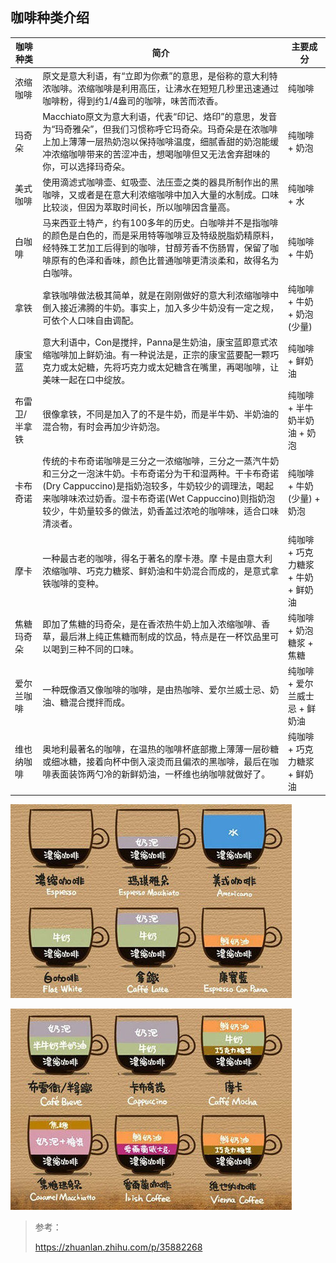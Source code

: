 ## 咖啡种类介绍

| 咖啡种类      | 简介                                                         | 主要成分                            |
| ------------- | ------------------------------------------------------------ | ----------------------------------- |
| 浓缩咖啡      | 原文是意大利语，有“立即为你煮”的意思，是俗称的意大利特浓咖啡。浓缩咖啡是利用高压，让沸水在短短几秒里迅速通过咖啡粉，得到约1/4盎司的咖啡，味苦而浓香。 | 纯咖啡                              |
| 玛奇朵        | Macchiato原文为意大利语，代表“印记、烙印”的意思，发音为“玛奇雅朵”，但我们习惯称呼它玛奇朵。玛奇朵是在浓咖啡上加上薄薄一层热奶泡以保持咖啡温度，细腻香甜的奶泡能缓冲浓缩咖啡带来的苦涩冲击，想喝咖啡但又无法舍弃甜味的你，可以选择玛奇朵。 | 纯咖啡 + 奶泡                       |
| 美式咖啡      | 使用滴滤式咖啡壶、虹吸壶、法压壶之类的器具所制作出的黑咖啡，又或者是在意大利浓缩咖啡中加入大量的水制成。口味比较淡，但因为萃取时间长，所以咖啡因含量高。 | 纯咖啡 + 水                         |
| 白咖啡        | 马来西亚土特产，约有100多年的历史。白咖啡并不是指咖啡的颜色是白色的，而是采用特等咖啡豆及特级脱脂奶精原料，经特殊工艺加工后得到的咖啡，甘醇芳香不伤肠胃，保留了咖啡原有的色泽和香味，颜色比普通咖啡更清淡柔和，故得名为白咖啡。 | 纯咖啡 + 牛奶                       |
| 拿铁          | 拿铁咖啡做法极其简单，就是在刚刚做好的意大利浓缩咖啡中倒入接近沸腾的牛奶。事实上，加入多少牛奶没有一定之规，可依个人口味自由调配。 | 纯咖啡 + 牛奶 + 奶泡(少量)          |
| 康宝蓝        | 意大利语中，Con是搅拌，Panna是生奶油，康宝蓝即意式浓缩咖啡加上鲜奶油。有一种说法是，正宗的康宝蓝要配一颗巧克力或太妃糖，先将巧克力或太妃糖含在嘴里，再喝咖啡，让美味一起在口中绽放。 | 纯咖啡 + 鲜奶油                     |
| 布雷卫/半拿铁 | 很像拿铁，不同是加入了的不是牛奶，而是半牛奶、半奶油的混合物，有时会再加少许奶泡。 | 纯咖啡 + 半牛奶半奶油 + 奶泡        |
| 卡布奇诺      | 传统的卡布奇诺咖啡是三分之一浓缩咖啡，三分之一蒸汽牛奶和三分之一泡沫牛奶。卡布奇诺分为干和湿两种。干卡布奇诺(Dry Cappuccino)是指奶泡较多，牛奶较少的调理法，喝起来咖啡味浓过奶香。湿卡布奇诺(Wet Cappuccino)则指奶泡较少，牛奶量较多的做法，奶香盖过浓呛的咖啡味，适合口味清淡者。 | 纯咖啡 + 牛奶(少量) + 奶泡          |
| 摩卡          | 一种最古老的咖啡，得名于著名的摩卡港。摩 卡是由意大利浓缩咖啡、巧克力糖浆、鲜奶油和牛奶混合而成的，是意式拿铁咖啡的变种。 | 纯咖啡 + 巧克力糖浆 + 牛奶 + 鲜奶油 |
| 焦糖玛奇朵    | 即加了焦糖的玛奇朵，是在香浓热牛奶上加入浓缩咖啡、香草，最后淋上纯正焦糖而制成的饮品，特点是在一杯饮品里可以喝到三种不同的口味。 | 纯咖啡 + 奶泡糖浆 + 焦糖            |
| 爱尔兰咖啡    | 一种既像酒又像咖啡的咖啡，是由热咖啡、爱尔兰威士忌、奶油、糖混合搅拌而成。 | 纯咖啡 + 爱尔兰威士忌 + 鲜奶油      |
| 维也纳咖啡    | 奥地利最著名的咖啡，在温热的咖啡杯底部撒上薄薄一层砂糖或细冰糖，接着向杯中倒入滚烫而且偏浓的黑咖啡，最后在咖啡表面装饰两勺冷的新鲜奶油，一杯维也纳咖啡就做好了。 | 纯咖啡 + 巧克力糖浆 + 鲜奶油        |

![](../imgs/咖啡种类1.jpg)

![](../imgs/咖啡种类2.jpg)

> 参考：
>
> https://zhuanlan.zhihu.com/p/35882268